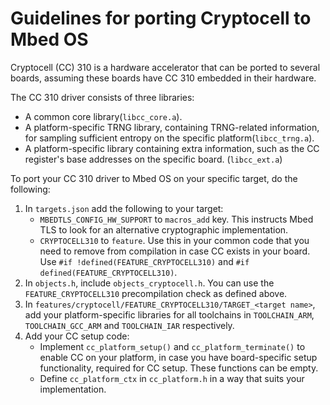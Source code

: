 # Guidelines for porting Cryptocell to Mbed OS

Cryptocell (CC) 310 is a hardware accelerator that can be ported to several boards, assuming these boards have CC 310 embedded in their hardware.

The CC 310 driver consists of three libraries:

* A common core library(`libcc_core.a`).
* A platform-specific TRNG library, containing TRNG-related information, for sampling sufficient entropy on the specific platform(`libcc_trng.a`).
* A platform-specific library containing extra information, such as the CC register's base addresses on the specific board. (`libcc_ext.a`)

To port your CC 310 driver to Mbed OS on your specific target, do the following:

1. In `targets.json` add the following  to your target:
 	* `MBEDTLS_CONFIG_HW_SUPPORT` to `macros_add` key. This instructs Mbed TLS to look for an alternative cryptographic implementation.
 	* `CRYPTOCELL310` to `feature`. Use this in your common code that you need to remove from compilation in case CC exists in your board. Use `#if !defined(FEATURE_CRYPTOCELL310)` and  `#if defined(FEATURE_CRYPTOCELL310)`.
1. In `objects.h`, include `objects_cryptocell.h`. You can use the `FEATURE_CRYPTOCELL310` precompilation check as defined above.
1. In `features/cryptocell/FEATURE_CRYPTOCELL310/TARGET_<target name>`, add your platform-specific libraries for all toolchains in `TOOLCHAIN_ARM`, `TOOLCHAIN_GCC_ARM` and `TOOLCHAIN_IAR` respectively.
1. Add your CC setup code:
	* Implement `cc_platform_setup()` and `cc_platform_terminate()` to enable CC on your platform, in case you have board-specific setup functionality, required for CC setup. These functions can be empty.
	* Define `cc_platform_ctx` in `cc_platform.h` in a way that suits your implementation.
 
